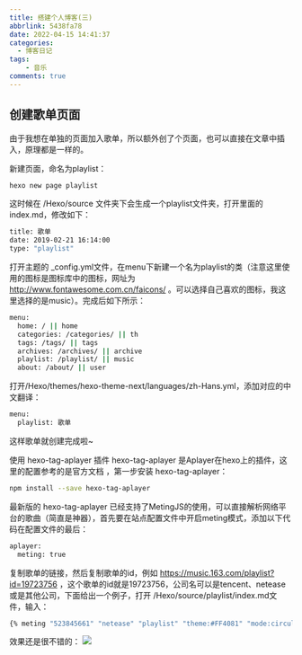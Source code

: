```yaml
---
title: 搭建个人博客(三)
abbrlink: 5438fa78
date: 2022-04-15 14:41:37
categories:
  - 博客日记
tags:
    - 音乐
comments: true
---
```


## 创建歌单页面
由于我想在单独的页面加入歌单，所以额外创了个页面，也可以直接在文章中插入，原理都是一样的。
<!--more-->
新建页面，命名为playlist：
```bash
hexo new page playlist
```

这时候在 /Hexo/source 文件夹下会生成一个playlist文件夹，打开里面的index.md，修改如下：

```bash
title: 歌单
date: 2019-02-21 16:14:00
type: "playlist"
```

打开主题的 _config.yml文件，在menu下新建一个名为playlist的类（注意这里使用的图标是图标库中的图标，网址为 http://www.fontawesome.com.cn/faicons/ 。可以选择自己喜欢的图标，我这里选择的是music）。完成后如下所示：
```bash
menu:
  home: / || home
  categories: /categories/ || th
  tags: /tags/ || tags
  archives: /archives/ || archive
  playlist: /playlist/ || music
  about: /about/ || user
```
打开/Hexo/themes/hexo-theme-next/languages/zh-Hans.yml，添加对应的中文翻译：
```bash
menu:
  playlist: 歌单
```
这样歌单就创建完成啦~

使用 hexo-tag-aplayer 插件
hexo-tag-aplayer 是Aplayer在hexo上的插件，这里的配置参考的是官方文档 ，第一步安装 hexo-tag-aplayer：
```bash
npm install --save hexo-tag-aplayer
```
最新版的 hexo-tag-aplayer 已经支持了MetingJS的使用，可以直接解析网络平台的歌曲（简直是神器），首先要在站点配置文件中开启meting模式，添加以下代码在配置文件的最后：
```bash
aplayer:
  meting: true
```
复制歌单的链接，然后复制歌单的id，例如 https://music.163.com/playlist?id=19723756 ，这个歌单的id就是19723756，公司名可以是tencent、netease或是其他公司，下面给出一个例子，打开 /Hexo/source/playlist/index.md文件，输入：

```bash
{% meting "523845661" "netease" "playlist" "theme:#FF4081" "mode:circulation" "mutex:true" "listmaxheight:340px" "preload:auto" %}
```
效果还是很不错的：
![](1650007670.jpg)

